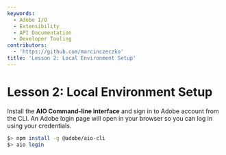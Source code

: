 ```yaml
---
keywords:
  - Adobe I/O
  - Extensibility
  - API Documentation
  - Developer Tooling
contributors:
  - 'https://github.com/marcinczeczko'
title: 'Lesson 2: Local Environment Setup'
---
```


# Lesson 2: Local Environment Setup

Install the **AIO Command-line interface** and sign in to Adobe account from the CLI. An Adobe login page will open in
your browser so you can log in using your credentials.

```bash
$> npm install -g @adobe/aio-cli
$> aio login
```
